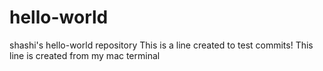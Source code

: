 # hello-world
shashi's hello-world repository
This is a line created to test commits!
This line is created from my mac terminal
